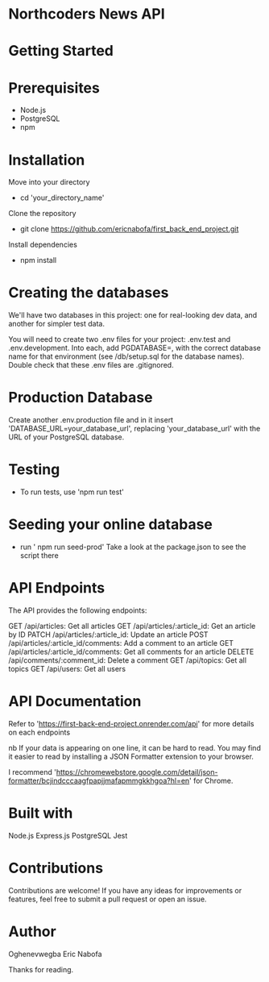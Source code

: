 # Northcoders News API

# Getting Started

# Prerequisites
- Node.js
- PostgreSQL
- npm

# Installation
Move into your directory 
- cd 'your_directory_name'

Clone the repository
- git clone https://github.com/ericnabofa/first_back_end_project.git

Install dependencies
- npm install


# Creating the databases
We'll have two databases in this project: one for real-looking dev data, and another for simpler test data.

You will need to create two .env files for your project: .env.test and .env.development. Into each, add PGDATABASE=, with the correct database name for that environment (see /db/setup.sql for the database names). Double check that these .env files are .gitignored.

# Production Database
Create another .env.production file and in it insert 'DATABASE_URL=your_database_url', replacing 'your_database_url' with the URL of your PostgreSQL database.

# Testing
- To run tests, use 'npm run test'

# Seeding your online database
- run ' npm run seed-prod'
Take a look at the package.json to see the script there

# API Endpoints
The API provides the following endpoints:

GET /api/articles: Get all articles
GET /api/articles/:article_id: Get an article by ID
PATCH /api/articles/:article_id: Update an article
POST /api/articles/:article_id/comments: Add a comment to an article
GET /api/articles/:article_id/comments: Get all comments for an article
DELETE /api/comments/:comment_id: Delete a comment
GET /api/topics: Get all topics
GET /api/users: Get all users

# API Documentation
Refer to 'https://first-back-end-project.onrender.com/api' for more details on each endpoints

nb If your data is appearing on one line, it can be hard to read. You may find it easier to read by installing a JSON Formatter extension to your browser. 

I recommend 'https://chromewebstore.google.com/detail/json-formatter/bcjindcccaagfpapjjmafapmmgkkhgoa?hl=en' for Chrome.


# Built with
Node.js
Express.js
PostgreSQL
Jest

# Contributions
Contributions are welcome! If you have any ideas for improvements or features, feel free to submit a pull request or open an issue.

# Author
Oghenevwegba Eric Nabofa

Thanks for reading.